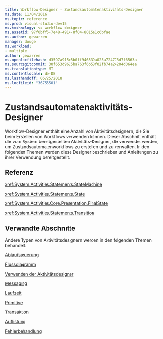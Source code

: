 ```yaml
---
title: Workflow-Designer - Zustandsautomatenaktivitäts-Designer
ms.date: 11/04/2016
ms.topic: reference
ms.prod: visual-studio-dev15
ms.technology: vs-workflow-designer
ms.assetid: 97f0bff5-7e48-4914-8f04-8015a1c6bfae
ms.author: gewarren
manager: douge
ms.workload:
- multiple
author: gewarren
ms.openlocfilehash: d3597a915e5b0ff946539a025a724778d7f6563a
ms.sourcegitcommit: 30f653d9625ba763f6b58f02fb74a24204d064ea
ms.translationtype: MT
ms.contentlocale: de-DE
ms.lasthandoff: 06/25/2018
ms.locfileid: "36755501"
---
```

# <a name="state-machine-activity-designers"></a>Zustandsautomatenaktivitäts-Designer

Workflow-Designer enthält eine Anzahl von Aktivitätsdesignern, die Sie beim Erstellen von Workflows verwenden können. Dieser Abschnitt enthält die vom System bereitgestellten Aktivitäts-Designer, die verwendet werden, um Zustandsautomatenworkflows zu erstellen und zu verwalten. In den folgenden Themen werden diese Designer beschrieben und Anleitungen zu ihrer Verwendung bereitgestellt.

## <a name="reference"></a>Referenz
 <xref:System.Activities.Statements.StateMachine>

 <xref:System.Activities.Statements.State>

 <xref:System.Activities.Core.Presentation.FinalState>

 <xref:System.Activities.Statements.Transition>

## <a name="related-sections"></a>Verwandte Abschnitte
 Andere Typen von Aktivitätsdesignern werden in den folgenden Themen behandelt.

 [Ablaufsteuerung](../workflow-designer/control-flow-activity-designers.md)

 [Flussdiagramm](../workflow-designer/flowchart-activity-designers.md)

 [Verwenden der Aktivitätsdesigner](../workflow-designer/using-the-activity-designers.md)

 [Messaging](../workflow-designer/messaging-activity-designers.md)

 [Laufzeit](../workflow-designer/runtime-activity-designers.md)

 [Primitive](../workflow-designer/primitives-activity-designers.md)

 [Transaktion](../workflow-designer/transaction-activity-designers.md)

 [Auflistung](../workflow-designer/collection-activity-designers.md)

 [Fehlerbehandlung](../workflow-designer/error-handling-activity-designers.md)